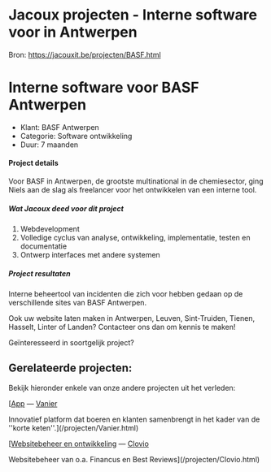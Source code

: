# Jacoux projecten - Interne software voor  in Antwerpen

Bron: https://jacouxit.be/projecten/BASF.html

# Interne software voor BASF Antwerpen



* Klant:
  BASF Antwerpen
* Categorie:
  Software ontwikkeling
* Duur:
  7 maanden



#### Project details

Voor BASF in Antwerpen, de grootste multinational in de chemiesector, ging Niels aan de slag als freelancer voor het
ontwikkelen van een interne tool.

##### Wat Jacoux deed voor dit project

1. Webdevelopment
2. Volledige cyclus van analyse, ontwikkeling, implementatie, testen en documentatie
3. Ontwerp interfaces met andere systemen

  

##### Project resultaten

Interne beheertool van incidenten die zich voor hebben gedaan op de verschillende sites van BASF Antwerpen.

Ook uw website laten maken in Antwerpen, Leuven, Sint-Truiden, Tienen, Hasselt, Linter of Landen? Contacteer ons dan om kennis te maken!

Geïnteresseerd in soortgelijk project?

## Gerelateerde projecten:

Bekijk hieronder enkele van onze andere projecten uit het verleden:

[[App](/projecten/Vanier.html)
—
[Vanier](/projecten/Vanier.html)

Innovatief platform dat boeren en klanten samenbrengt in het kader van de ''korte keten''.](/projecten/Vanier.html)



[[Websitebeheer en ontwikkeling](/projecten/Clovio.html)
—
[Clovio](/projecten/Clovio.html)

Websitebeheer van o.a. Financus en Best Reviews](/projecten/Clovio.html)